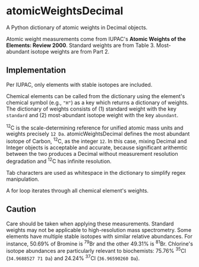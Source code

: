 # atomicWeightsDecimal

A Python dictionary of atomic weights in Decimal objects.

Atomic weight measurements come from IUPAC's **Atomic Weights of the Elements: Review 2000**. Standard weights are from Table 3. Most-abundant isotope weights are from Part 2.

## Implementation

Per IUPAC, only elements with stable isotopes are included.

Chemical elements can be called from the dictionary using the element's chemical symbol (e.g., `"H"`) as a key which returns a dictionary of weights. The dictionary of weights consists of (1) standard weight with the key `standard` and (2) most-abundant isotope weight with the key `abundant`.

<sup>12</sup>C is the scale-determining reference for unified atomic mass units and weights precisely `12 Da`. atomicWeightsDecimal defines the most abundant isotope of Carbon, <sup>12</sup>C, as the integer `12`. In this case, mixing Decimal and Integer objects is acceptable and accurate, because significant arithemtic between the two produces a Decimal without measurement resolution degradation and <sup>12</sup>C has infinite resolution.

Tab characters are used as whitespace in the dictionary to simplify regex manipulation.

A for loop iterates through all chemical element's weights.

## Caution
 
Care should be taken when applying these measurements. Standard weights may not be applicable to high-resolution mass spectrometry. Some elements have multiple stable isotopes with similar relative abundances. For instance, 50.69% of Bromine is <sup>79</sup>Br and the other 49.31% is <sup>81</sup>Br. Chlorine's isotope abundances are particularly relevant to biochemists: 75.76% <sup>35</sup>Cl (`34.9688527 71 Da`) and 24.24% <sup>37</sup>Cl (`36.96590260 Da`).
